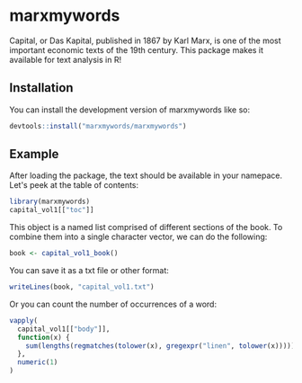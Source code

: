 
# marxmywords

Capital, or Das Kapital, published in 1867 by Karl Marx, is one of the most 
important economic texts of the 19th century. This package makes it 
available for text analysis in R!

## Installation

You can install the development version of marxmywords like so:

``` r
devtools::install("marxmywords/marxmywords")
```

## Example

After loading the package, the text should be available in your namepace. Let's
peek at the table of contents:

``` r
library(marxmywords)
capital_vol1[["toc"]]
```

This object is a named list comprised of different sections of the book. To
combine them into a single character vector, we can do the following:

``` r
book <- capital_vol1_book()
```

You can save it as a txt file or other format:

``` r
writeLines(book, "capital_vol1.txt")
```

Or you can count the number of occurrences of a word:

``` r
vapply(
  capital_vol1[["body"]],
  function(x) {
    sum(lengths(regmatches(tolower(x), gregexpr("linen", tolower(x)))))
  },
  numeric(1)
)
```

